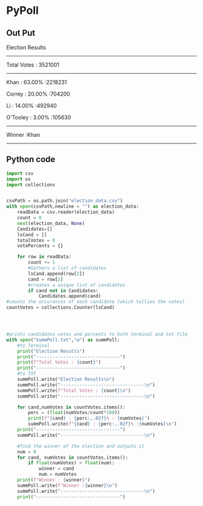 # PyPoll
## Out Put
Election Results

-------------------------------

Total Votes : 3521001

-------------------------------

Khan : 63.00% :2218231

Correy : 20.00% :704200

Li : 14.00% :492940

O'Tooley : 3.00% :105630

-------------------------------

Winner :Khan

-------------------------------

## Python code

```python
import csv 
import os 
import collections 


csvPath = os.path.join("election_data.csv")
with open(csvPath,newline = "") as election_data:
    readData = csv.reader(election_data)
    count = 0
    next(election_data, None)
    Candidates=[]
    lsCand = []
    totalVotes = 0
    votePercents = {}

    for row in readData:      
        count += 1       
        #Gathers a list of candidates
        lsCand.append(row[2])
        cand = row[2]
        #creates a unique list of candidates
        if cand not in Candidates:
            Candidates.append(cand)
#counts the occurances of each candidate (which tallies the votes)
countVotes = collections.Counter(lsCand)




#prints candidates votes and percents to both terminal and txt file
with open("SummPoll.txt","w") as summPoll:
    #to Terminal
    print("Election Results")
    print("-------------------------------")
    print(f"Total Votes : {count}")
    print("-------------------------------")
    #to TXT
    summPoll.write("Election Results\n")
    summPoll.write("-------------------------------\n")
    summPoll.write(f"Total Votes : {count}\n")
    summPoll.write("-------------------------------\n")

    for cand,numVotes in countVotes.items():
        perc = (float(numVotes/count*100))
        print(f"{cand} : {perc:,.02f}% : {numVotes}")
        summPoll.write(f"{cand} : {perc:,.02f}% :{numVotes}\n")
    print("-------------------------------")
    summPoll.write("-------------------------------\n")

    #find the winner of the election and outputs it
    num = 0
    for cand, numVotes in countVotes.items():
        if float(numVotes) > float(num):
            winner = cand
            num = numVotes
    print(f"Winner : {winner}")
    summPoll.write(f"Winner :{winner}\n")
    summPoll.write("-------------------------------\n")
    print("-------------------------------")
```
